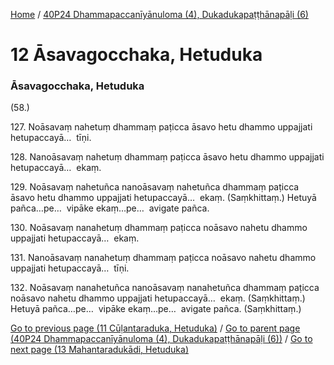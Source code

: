 
[Home](/) / [40P24 Dhammapaccanīyānuloma (4), Dukadukapaṭṭhānapāḷi (6)](/tipitaka/40P24.md)

# 12 Āsavagocchaka, Hetuduka

### Āsavagocchaka, Hetuduka

(58.)

127\. Noāsavaṃ nahetuṃ dhammaṃ paṭicca āsavo hetu dhammo uppajjati hetupaccayā…  tīṇi.

128\. Nanoāsavaṃ nahetuṃ dhammaṃ paṭicca āsavo hetu dhammo uppajjati hetupaccayā…  ekaṃ.

129\. Noāsavaṃ nahetuñca nanoāsavaṃ nahetuñca dhammaṃ paṭicca āsavo hetu dhammo uppajjati hetupaccayā…  ekaṃ. (Saṃkhittaṃ.) Hetuyā pañca…pe…  vipāke ekaṃ…pe…  avigate pañca.

130\. Noāsavaṃ nanahetuṃ dhammaṃ paṭicca noāsavo nahetu dhammo uppajjati hetupaccayā…  ekaṃ.

131\. Nanoāsavaṃ nanahetuṃ dhammaṃ paṭicca noāsavo nahetu dhammo uppajjati hetupaccayā…  tīṇi.

132\. Noāsavaṃ nanahetuñca nanoāsavaṃ nanahetuñca dhammaṃ paṭicca noāsavo nahetu dhammo uppajjati hetupaccayā…  ekaṃ. (Saṃkhittaṃ.) Hetuyā pañca…pe…  vipāke ekaṃ…pe…  avigate pañca. (Saṃkhittaṃ.)

[Go to previous page (11 Cūḷantaraduka, Hetuduka)](/tipitaka/40P24/11.md) / [Go to parent page (40P24 Dhammapaccanīyānuloma (4), Dukadukapaṭṭhānapāḷi (6))](/tipitaka/40P24/0.md) / [Go to next page (13 Mahantaradukādi, Hetuduka)](/tipitaka/40P24/13.md)


